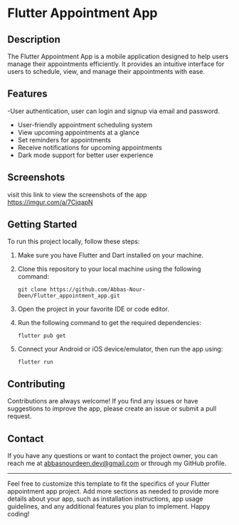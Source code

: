 
# Flutter Appointment App


## Description

The Flutter Appointment App is a mobile application designed to help users manage their appointments efficiently. It provides an intuitive interface for users to schedule, view, and manage their appointments with ease.

## Features
-User authentication, user can login and signup via email and password.
- User-friendly appointment scheduling system
- View upcoming appointments at a glance
- Set reminders for appointments
- Receive notifications for upcoming appointments
- Dark mode support for better user experience

## Screenshots
visit this link to view the screenshots of the app
https://imgur.com/a/7CiqapN

## Getting Started

To run this project locally, follow these steps:

1. Make sure you have Flutter and Dart installed on your machine.
2. Clone this repository to your local machine using the following command:
   ```
   git clone https://github.com/Abbas-Nour-Deen/Flutter_appointment_app.git
   ```
  

3. Open the project in your favorite IDE or code editor.
4. Run the following command to get the required dependencies:
   ```
   flutter pub get
   ```

5. Connect your Android or iOS device/emulator, then run the app using:
   ```
   flutter run
   ```



## Contributing

Contributions are always welcome! If you find any issues or have suggestions to improve the app, please create an issue or submit a pull request.


## Contact

If you have any questions or want to contact the project owner, you can reach me at abbasnourdeen.dev@gmail.com or through my GitHub profile.

---

Feel free to customize this template to fit the specifics of your Flutter appointment app project. Add more sections as needed to provide more details about your app, such as installation instructions, app usage guidelines, and any additional features you plan to implement. Happy coding!
